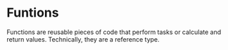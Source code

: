 # Funtions

Functions are reusable pieces of code that perform tasks or calculate and return values. Technically, they are a reference type.
